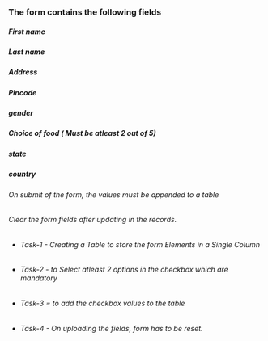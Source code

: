 <!-- Create a form using HTML, CSS and -->

### The form contains the following fields 
##### First name
##### Last name
##### Address
##### Pincode
##### gender
##### Choice of food ( Must be atleast 2 out of 5)
##### state 
##### country


###### On submit of the form, the values must be appended to a table
###### Clear the form fields after updating in the records.

* ###### Task-1 - Creating a Table to store the form Elements in a Single Column 
* ###### Task-2 - to Select atleast 2 options in the checkbox which are mandatory 
* ###### Task-3 = to add the checkbox values to the table 
* ###### Task-4 - On uploading the fields, form has to be reset. 


 
